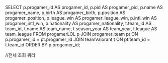 SELECT
p.progamer_id AS progamer_id,
p.pid AS progamer_pid,
p.name AS progamer_name,
p.birth AS progamer_birth,
p.position AS progamer_position,
p.league_win AS progamer_league_win,
p.intl_win AS progamer_intl_win,
p.nationality AS progamer_nationality,
t.team_id AS team_id,
t.name AS team_name,
t.season_year AS team_year,
t.league AS team_league
FROM
progamerLOL p
JOIN
progamer_team pt ON p.progamer_id = pt.progamer_id
JOIN
teamValorant t ON pt.team_id = t.team_id
ORDER BY
p.progamer_id;

//전체 조회 쿼리
